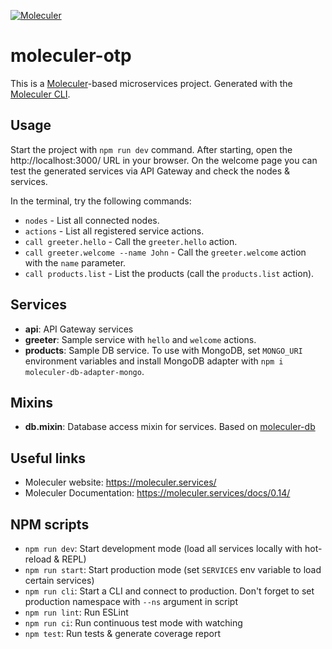 [![Moleculer](https://badgen.net/badge/Powered%20by/Moleculer/0e83cd)](https://moleculer.services)

# moleculer-otp
This is a [Moleculer](https://moleculer.services/)-based microservices project. Generated with the [Moleculer CLI](https://moleculer.services/docs/0.14/moleculer-cli.html).

## Usage
Start the project with `npm run dev` command. 
After starting, open the http://localhost:3000/ URL in your browser. 
On the welcome page you can test the generated services via API Gateway and check the nodes & services.

In the terminal, try the following commands:
- `nodes` - List all connected nodes.
- `actions` - List all registered service actions.
- `call greeter.hello` - Call the `greeter.hello` action.
- `call greeter.welcome --name John` - Call the `greeter.welcome` action with the `name` parameter.
- `call products.list` - List the products (call the `products.list` action).


## Services
- **api**: API Gateway services
- **greeter**: Sample service with `hello` and `welcome` actions.
- **products**: Sample DB service. To use with MongoDB, set `MONGO_URI` environment variables and install MongoDB adapter with `npm i moleculer-db-adapter-mongo`.

## Mixins
- **db.mixin**: Database access mixin for services. Based on [moleculer-db](https://github.com/moleculerjs/moleculer-db#readme)


## Useful links

* Moleculer website: https://moleculer.services/
* Moleculer Documentation: https://moleculer.services/docs/0.14/

## NPM scripts

- `npm run dev`: Start development mode (load all services locally with hot-reload & REPL)
- `npm run start`: Start production mode (set `SERVICES` env variable to load certain services)
- `npm run cli`: Start a CLI and connect to production. Don't forget to set production namespace with `--ns` argument in script
- `npm run lint`: Run ESLint
- `npm run ci`: Run continuous test mode with watching
- `npm test`: Run tests & generate coverage report
